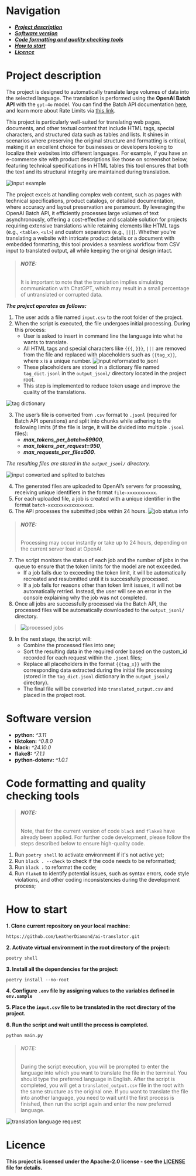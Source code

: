 # Navigation
* ***[Project description](#project-description)***
* ***[Software version](#software-version)***
* ***[Code formatting and quality checking tools](#code-formatting-and-quality-checking-tools)***
* ***[How to start](#how-to-start)***
* ***[Licence](#licence)***

# Project description

The project is designed to automatically translate large volumes of data into the selected language. The translation is performed using the **OpenAI Batch API** with the `gpt-4o` model.
You can find the Batch API documentation [here](https://platform.openai.com/docs/guides/batch), and learn more about Rate Limits via [this link](https://platform.openai.com/docs/guides/rate-limits).

This project is particularly well-suited for translating web pages, documents, and other textual content that include HTML tags, special characters, and structured data such as tables and lists. It shines in scenarios where preserving the original structure and formatting is critical, making it an excellent choice for businesses or developers looking to localize their websites into different languages. For example, if you have an e-commerce site with product descriptions like those on screenshot below, featuring technical specifications in HTML tables this tool ensures that both the text and its structural integrity are maintained during translation.

![input example](https://github.com/LeatherDiamond/ai-translator/blob/main/README%20images/input%20example.png)

The project excels at handling complex web content, such as pages with technical specifications, product catalogs, or detailed documentation, where accuracy and layout preservation are paramount. By leveraging the OpenAI Batch API, it efficiently processes large volumes of text asynchronously, offering a cost-effective and scalable solution for projects requiring extensive translations while retaining elements like HTML tags (e.g., `<table>`, `<ul>`) and custom separators (e.g., `|||`). Whether you're translating a website with intricate product details or a document with embedded formatting, this tool provides a seamless workflow from CSV input to translated output, all while keeping the original design intact.

> ###### **NOTE:**
> It is important to note that the translation implies simulating communication with ChatGPT, which may result in a small percentage of untranslated or corrupted data.

***The project operates as follows:***
1) The user adds a file named `input.csv` to the root folder of the project.
2) When the script is executed, the file undergoes initial processing. During this process:
    - User is asked to insert in command line the language into what he wants to translate.
    - All HTML tags and special characters like `{{{`, `}}}`, `|||` are removed from the file and replaced with placeholders such as `{{tag_x}}`, where `x` is a unique number.
    ![input reformated to jsonl](https://github.com/LeatherDiamond/ai-translator/blob/main/README%20images/input%20reformated%20to%20jsonl.png)
    - These placeholders are stored in a dictionary file named `tag_dict.jsonl` in the `output_jsonl/` directory located in the project root.
    - This step is implemented to reduce token usage and improve the quality of the translations.

![tag dictionary](https://github.com/LeatherDiamond/ai-translator/blob/main/README%20images/tag%20dictionary.png)

3) The user’s file is converted from `.csv` format to `.jsonl` (required for Batch API operations) and split into chunks while adhering to the following limits (if the file is large, it will be divided into multiple `.jsonl` files):
    - ***max_tokens_per_batch=89900***,
    - ***max_tokens_per_request=950***,
    - ***max_requests_per_file=500***.

*The resulting files are stored in the `output_jsonl/` directory.*

![input converted and splited to batches](https://github.com/LeatherDiamond/ai-translator/blob/main/README%20images/input%20converted%20and%20splited%20to%20batches.png)

4) The generated files are uploaded to OpenAI’s servers for processing, receiving unique identifiers in the format `file-xxxxxxxxxxx`.
5) For each uploaded file, a job is created with a unique identifier in the format `batch-xxxxxxxxxxxxxxxxx`.
6) The API processes the submitted jobs within 24 hours.
    ![ job status info](https://github.com/LeatherDiamond/ai-translator/blob/main/README%20images/job%20status%20info.png)
> ###### **NOTE:** 
> Processing may occur instantly or take up to 24 hours, depending on the current server load at OpenAI.
7) The script monitors the status of each job and the number of jobs in the queue to ensure that the token limits for the model are not exceeded.
    - If a job fails due to exceeding the token limit, it will be automatically recreated and resubmitted until it is successfully processed.
    - If a job fails for reasons other than token limit issues, it will not be automatically retried. Instead, the user will see an error in the console explaining why the job was not completed.
8) Once all jobs are successfully processed via the Batch API, the processed files will be automatically downloaded to the `output_jsonl/` directory.
> ![processed jobs](https://github.com/LeatherDiamond/ai-translator/blob/main/README%20images/processed%20jobs.png)
9) In the next stage, the script will:
    - Combine the processed files into one;
    - Sort the resulting data in the required order based on the custom_id recorded for each request within the `.jsonl` files;
    - Replace all placeholders in the format `{{tag_x}}` with the corresponding data extracted during the initial file processing (stored in the    `tag_dict.jsonl` dictionary in the `output_jsonl/` directory).
    - The final file will be converted into `translated_output.csv` and placed in the project root.

# Software version

- **python:** *^3.11*
- **tiktoken:** *^0.8.0*
- **black:** *^24.10.0*
- **flake8:**  *^7.1.1*
- **python-dotenv:**  *^1.0.1*

# Code formatting and quality checking tools
> ###### **NOTE:**
> Note, that for the current version of code `black` and `flake8` have already been applied. For further code development, please follow the steps described below to ensure high-quality code.

1. Run `poetry shell` to activate environment if it's not active yet;
2. Run `black . --check` to check if the code needs to be reformatted;
3. Run `black .` to reformat the code;
4. Run `flake8` to identify potential issues, such as syntax errors, code style violations, and other coding inconsistencies during the development process;

# How to start

**1. Clone current repository on your local machine:**
```
https://github.com/LeatherDiamond/ai-translator.git
```

**2. Activate virtual environment in the root directory of the project:**
```
poetry shell
```

**3. Install all the dependencies for the project:**
```
poetry install --no-root
```

**4. Configure `.env` file by assigning values to the variables defined in `env.sample`**

**5. Place the `input.csv` file to be translated in the root directory of the project.**

**6. Run the script and wait untill the process is completed.**
```
python main.py
```
> ###### NOTE:
> During the script execution, you will be prompted to enter the language into which you want to translate the file in the terminal. You should type the preferred language in English. 
After the script is completed, you will get a `translated_output.csv` file in the root with the same structure as the original one. If you want to translate the file into another language, you need to wait until the first process is finished, then run the script again and enter the new preferred language.

![translation language request](https://github.com/LeatherDiamond/ai-translator/blob/main/README%20images/translation%20language%20request.png)

# Licence

**This project is licensed under the Apache-2.0 license - see the [LICENSE](https://github.com/LeatherDiamond/ai-translator/tree/main?tab=Apache-2.0-1-ov-file) file for details.**
